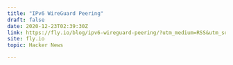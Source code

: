 ```yaml
---
title: "IPv6 WireGuard Peering"
draft: false
date: 2020-12-23T02:39:30Z
link: https://fly.io/blog/ipv6-wireguard-peering/?utm_medium=RSS&utm_source=hune
site: fly.io
topic: Hacker News  

---
```

